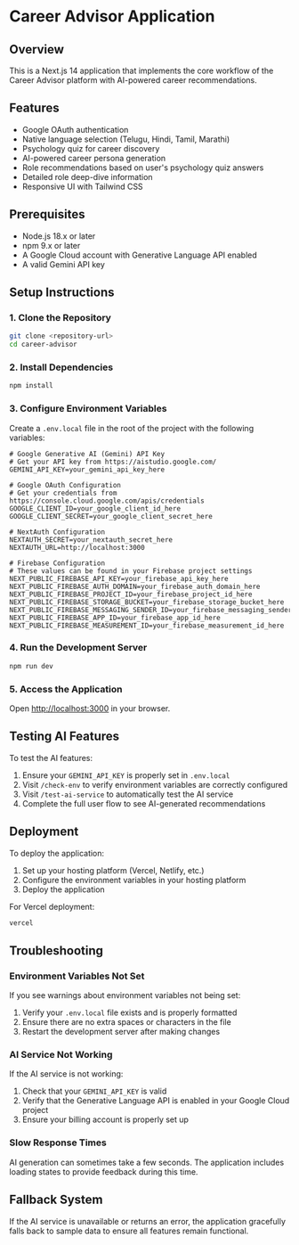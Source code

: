 # Career Advisor Application

## Overview

This is a Next.js 14 application that implements the core workflow of the Career Advisor platform with AI-powered career recommendations.

## Features

- Google OAuth authentication
- Native language selection (Telugu, Hindi, Tamil, Marathi)
- Psychology quiz for career discovery
- AI-powered career persona generation
- Role recommendations based on user's psychology quiz answers
- Detailed role deep-dive information
- Responsive UI with Tailwind CSS

## Prerequisites

- Node.js 18.x or later
- npm 9.x or later
- A Google Cloud account with Generative Language API enabled
- A valid Gemini API key

## Setup Instructions

### 1. Clone the Repository

```bash
git clone <repository-url>
cd career-advisor
```

### 2. Install Dependencies

```bash
npm install
```

### 3. Configure Environment Variables

Create a `.env.local` file in the root of the project with the following variables:

```env
# Google Generative AI (Gemini) API Key
# Get your API key from https://aistudio.google.com/
GEMINI_API_KEY=your_gemini_api_key_here

# Google OAuth Configuration
# Get your credentials from https://console.cloud.google.com/apis/credentials
GOOGLE_CLIENT_ID=your_google_client_id_here
GOOGLE_CLIENT_SECRET=your_google_client_secret_here

# NextAuth Configuration
NEXTAUTH_SECRET=your_nextauth_secret_here
NEXTAUTH_URL=http://localhost:3000

# Firebase Configuration
# These values can be found in your Firebase project settings
NEXT_PUBLIC_FIREBASE_API_KEY=your_firebase_api_key_here
NEXT_PUBLIC_FIREBASE_AUTH_DOMAIN=your_firebase_auth_domain_here
NEXT_PUBLIC_FIREBASE_PROJECT_ID=your_firebase_project_id_here
NEXT_PUBLIC_FIREBASE_STORAGE_BUCKET=your_firebase_storage_bucket_here
NEXT_PUBLIC_FIREBASE_MESSAGING_SENDER_ID=your_firebase_messaging_sender_id_here
NEXT_PUBLIC_FIREBASE_APP_ID=your_firebase_app_id_here
NEXT_PUBLIC_FIREBASE_MEASUREMENT_ID=your_firebase_measurement_id_here
```

### 4. Run the Development Server

```bash
npm run dev
```

### 5. Access the Application

Open [http://localhost:3000](http://localhost:3000) in your browser.

## Testing AI Features

To test the AI features:

1. Ensure your `GEMINI_API_KEY` is properly set in `.env.local`
2. Visit `/check-env` to verify environment variables are correctly configured
3. Visit `/test-ai-service` to automatically test the AI service
4. Complete the full user flow to see AI-generated recommendations

## Deployment

To deploy the application:

1. Set up your hosting platform (Vercel, Netlify, etc.)
2. Configure the environment variables in your hosting platform
3. Deploy the application

For Vercel deployment:
```bash
vercel
```

## Troubleshooting

### Environment Variables Not Set

If you see warnings about environment variables not being set:

1. Verify your `.env.local` file exists and is properly formatted
2. Ensure there are no extra spaces or characters in the file
3. Restart the development server after making changes

### AI Service Not Working

If the AI service is not working:

1. Check that your `GEMINI_API_KEY` is valid
2. Verify that the Generative Language API is enabled in your Google Cloud project
3. Ensure your billing account is properly set up

### Slow Response Times

AI generation can sometimes take a few seconds. The application includes loading states to provide feedback during this time.

## Fallback System

If the AI service is unavailable or returns an error, the application gracefully falls back to sample data to ensure all features remain functional.